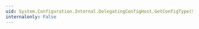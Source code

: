 ```yaml
---
uid: System.Configuration.Internal.DelegatingConfigHost.GetConfigType(System.String,System.Boolean)
internalonly: False
---
```

